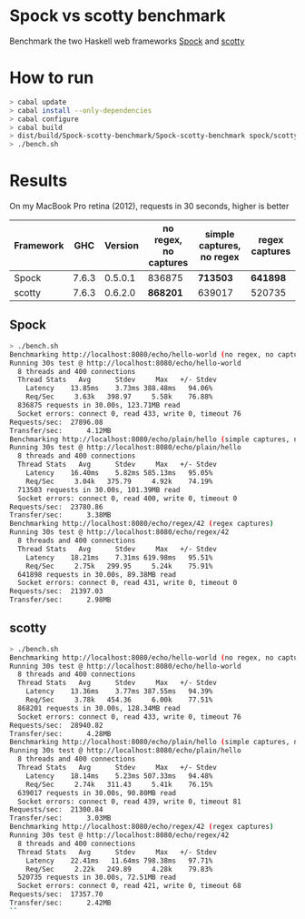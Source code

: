 Spock vs scotty benchmark
=================

Benchmark the two Haskell web frameworks [Spock](https://github.com/agrafix/Spock) and [scotty](https://github.com/scotty-web/scotty)

How to run
==========

```bash
> cabal update
> cabal install --only-dependencies
> cabal configure
> cabal build
> dist/build/Spock-scotty-benchmark/Spock-scotty-benchmark spock/scotty
> ./bench.sh
```

Results
=====

On my MacBook Pro retina (2012), requests in 30 seconds, higher is better

| Framework | GHC   | Version | no regex, no captures     | simple captures, no regex | regex captures |
|-----------|-------|---------|---------------------------|---------------------------|----------------|
| Spock     | 7.6.3 | 0.5.0.1 | 836875                    | **713503**                | **641898**     |
| scotty    | 7.6.3 | 0.6.2.0 | **868201**                | 639017                    | 520735         |

Spock
--------
```bash
> ./bench.sh
Benchmarking http://localhost:8080/echo/hello-world (no regex, no captures)
Running 30s test @ http://localhost:8080/echo/hello-world
  8 threads and 400 connections
  Thread Stats   Avg      Stdev     Max   +/- Stdev
    Latency    13.85ms    3.73ms 388.48ms   94.06%
    Req/Sec     3.63k   398.97     5.58k    76.88%
  836875 requests in 30.00s, 123.71MB read
  Socket errors: connect 0, read 433, write 0, timeout 76
Requests/sec:  27896.08
Transfer/sec:      4.12MB
Benchmarking http://localhost:8080/echo/plain/hello (simple captures, no regex)
Running 30s test @ http://localhost:8080/echo/plain/hello
  8 threads and 400 connections
  Thread Stats   Avg      Stdev     Max   +/- Stdev
    Latency    16.40ms    5.82ms 585.13ms   95.05%
    Req/Sec     3.04k   375.79     4.92k    74.19%
  713503 requests in 30.00s, 101.39MB read
  Socket errors: connect 0, read 400, write 0, timeout 0
Requests/sec:  23780.86
Transfer/sec:      3.38MB
Benchmarking http://localhost:8080/echo/regex/42 (regex captures)
Running 30s test @ http://localhost:8080/echo/regex/42
  8 threads and 400 connections
  Thread Stats   Avg      Stdev     Max   +/- Stdev
    Latency    18.21ms    7.31ms 619.98ms   95.51%
    Req/Sec     2.75k   299.95     5.24k    75.91%
  641898 requests in 30.00s, 89.38MB read
  Socket errors: connect 0, read 431, write 0, timeout 0
Requests/sec:  21397.03
Transfer/sec:      2.98MB
```

scotty
--------
```bash
> ./bench.sh
Benchmarking http://localhost:8080/echo/hello-world (no regex, no captures)
Running 30s test @ http://localhost:8080/echo/hello-world
  8 threads and 400 connections
  Thread Stats   Avg      Stdev     Max   +/- Stdev
    Latency    13.36ms    3.77ms 387.55ms   94.39%
    Req/Sec     3.78k   454.36     6.00k    77.51%
  868201 requests in 30.00s, 128.34MB read
  Socket errors: connect 0, read 433, write 0, timeout 76
Requests/sec:  28940.82
Transfer/sec:      4.28MB
Benchmarking http://localhost:8080/echo/plain/hello (simple captures, no regex)
Running 30s test @ http://localhost:8080/echo/plain/hello
  8 threads and 400 connections
  Thread Stats   Avg      Stdev     Max   +/- Stdev
    Latency    18.14ms    5.23ms 507.33ms   94.48%
    Req/Sec     2.74k   311.43     5.41k    76.15%
  639017 requests in 30.00s, 90.80MB read
  Socket errors: connect 0, read 439, write 0, timeout 81
Requests/sec:  21300.84
Transfer/sec:      3.03MB
Benchmarking http://localhost:8080/echo/regex/42 (regex captures)
Running 30s test @ http://localhost:8080/echo/regex/42
  8 threads and 400 connections
  Thread Stats   Avg      Stdev     Max   +/- Stdev
    Latency    22.41ms   11.64ms 798.38ms   97.71%
    Req/Sec     2.22k   249.89     4.28k    79.83%
  520735 requests in 30.00s, 72.51MB read
  Socket errors: connect 0, read 421, write 0, timeout 68
Requests/sec:  17357.70
Transfer/sec:      2.42MB
``
